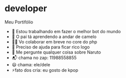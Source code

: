 # developer

Meu Portifólio

- 🔭 Estou trabalhando em fazer o melhor bot do mundo
- 🌱 O pai tá aprendendo a andar de camelo
- 👯‍♂️ Vo colaborar em breve no core do php
- 🤔 Preciso de ajuda para ficar rico logo
- 💬 Me pergunte qualquer coisa sobre Naruto
- 📬 chama no zap: 11988558855
- 😃 chama: ele/dele
- ⚡️fato dos cria: eu gosto de kpop
